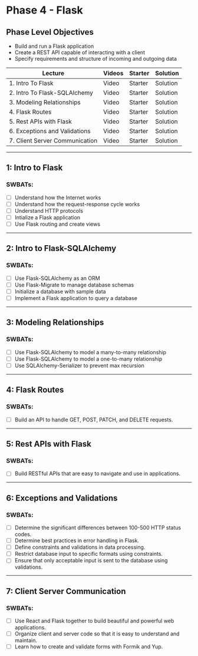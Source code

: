 # Phase 4 - Flask

## Phase Level Objectives

- Build and run a Flask application
- Create a REST API capable of interacting with a client
- Specify requirements and structure of incoming and outgoing data


| Lecture | Videos | Starter | Solution |
| ------- | ------ | ------- | -------- |
| 1. Intro To Flask | Video | Starter | Solution |
| 2. Intro To Flask-SQLAlchemy | Video | Starter | Solution |
| 3. Modeling Relationships | Video | Starter | Solution |
| 4. Flask Routes | Video | Starter | Solution | 
| 5. Rest APIs with Flask   | Video | Starter | Solution |
| 6. Exceptions and Validations | Video | Starter | Solution |
| 7. Client Server Communication  | Video | Starter | Solution |

***

## 1: Intro to Flask
### SWBATs:
- [ ] Understand how the Internet works
- [ ] Understand how the request-response cycle works
- [ ] Understand HTTP protocols
- [ ] Intialize a Flask application
- [ ] Use Flask routing and create views

***

## 2: Intro to Flask-SQLAlchemy
### SWBATs:
- [ ] Use Flask-SQLAlchemy as an ORM
- [ ] Use Flask-Migrate to manage database schemas
- [ ] Initialize a database with sample data
- [ ] Implement a Flask application to query a database

***

## 3: Modeling Relationships
### SWBATs:
- [ ] Use Flask-SQLAlchemy to model a many-to-many relationship
- [ ] Use Flask-SQLAlchemy to model a one-to-many relationship
- [ ] Use SQLAlchemy-Serializer to prevent max recursion

***

## 4: Flask Routes
### SWBATs:
- [ ] Build an API to handle GET, POST, PATCH, and DELETE requests.

***

## 5: Rest APIs with Flask
### SWBATs:
- [ ] Build RESTful APIs that are easy to navigate and use in applications.

***

## 6: Exceptions and Validations
### SWBATs:
- [ ] Determine the significant differences between 100-500 HTTP status codes.
- [ ] Determine best practices in error handling in Flask.
- [ ] Define constraints and validations in data processing.
- [ ] Restrict database input to specific formats using constraints.
- [ ] Ensure that only acceptable input is sent to the database using validations.

***

## 7: Client Server Communication
### SWBATs:
- [ ] Use React and Flask together to build beautiful and powerful web applications.
- [ ] Organize client and server code so that it is easy to understand and maintain.
- [ ] Learn how to create and validate forms with Formik and Yup.
